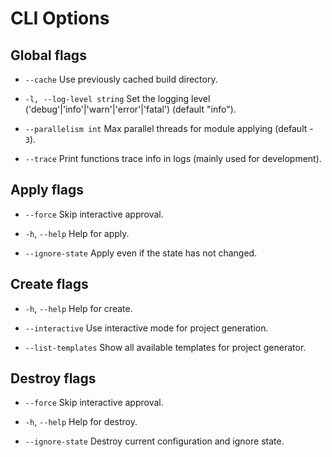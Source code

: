 # CLI Options

## Global flags

* `--cache`             Use previously cached build directory.

* `-l, --log-level string`   Set the logging level ('debug'|'info'|'warn'|'error'|'fatal') (default "info").

* `--parallelism int`    Max parallel threads for module applying (default - `3`).

* `--trace`              Print functions trace info in logs (mainly used for development).

## Apply flags

* `--force`              Skip interactive approval.

* `-h`, `--help`         Help for apply.

* `--ignore-state`       Apply even if the state has not changed.

## Create flags

* `-h`, `--help`        Help for create.

* `--interactive`       Use interactive mode for project generation.

* `--list-templates`    Show all available templates for project generator.

## Destroy flags

* `--force`              Skip interactive approval.

* `-h`, `--help`         Help for destroy.

* `--ignore-state`       Destroy current configuration and ignore state.
